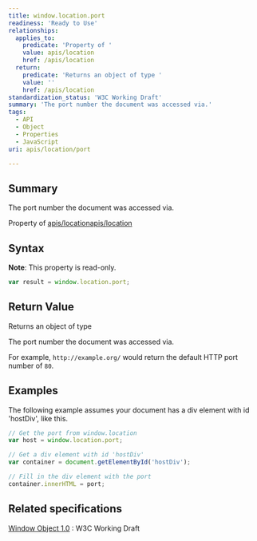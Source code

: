 ```yaml
---
title: window.location.port
readiness: 'Ready to Use'
relationships:
  applies_to:
    predicate: 'Property of '
    value: apis/location
    href: /apis/location
  return:
    predicate: 'Returns an object of type '
    value: ''
    href: /apis/location
standardization_status: 'W3C Working Draft'
summary: 'The port number the document was accessed via.'
tags:
  - API
  - Object
  - Properties
  - JavaScript
uri: apis/location/port

---
```

## Summary

The port number the document was accessed via.

Property of [apis/location](/apis/location)[apis/location](/apis/location)

## Syntax

**Note**: This property is read-only.

``` js
var result = window.location.port;
```

## Return Value

Returns an object of type

The port number the document was accessed via.

For example, `http://example.org/` would return the default HTTP port number of `80`.

## Examples

The following example assumes your document has a div element with id 'hostDiv', like this.

``` js
// Get the port from window.location
var host = window.location.port;

// Get a div element with id 'hostDiv'
var container = document.getElementById('hostDiv');

// Fill in the div element with the port
container.innerHTML = port;
```

## Related specifications

[Window Object 1.0](http://www.w3.org/TR/Window/)
:   W3C Working Draft
